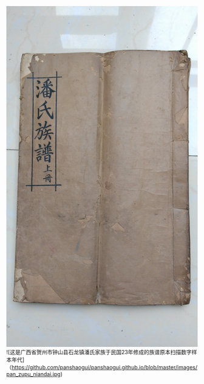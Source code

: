 ![这是广西省贺州市钟山县石龙镇潘氏家族于民国23年修成的族谱原本扫描数字样本封面](https://github.com/panshaogui/panshaogui.github.io/blob/master/images/pan_zupu_fengmian.jpg)
![这是广西省贺州市钟山县石龙镇潘氏家族于民国23年修成的族谱原本扫描数字样本年代]（https://github.com/panshaogui/panshaogui.github.io/blob/master/images/pan_zupu_niandai.jpg)
